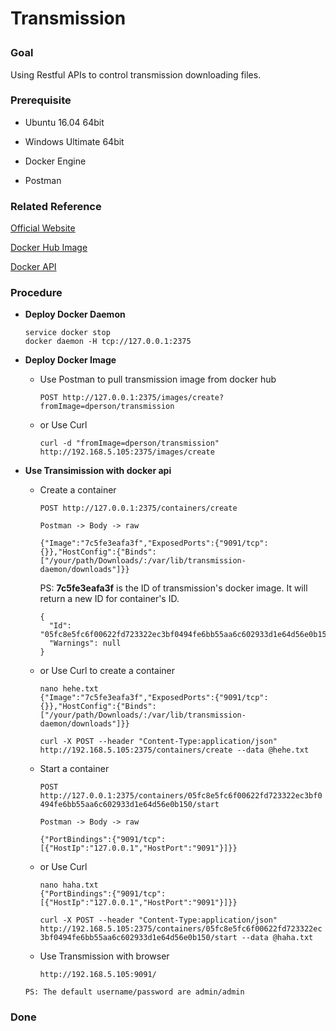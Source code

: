 # Transmission<p>

### Goal<p>
Using Restful APIs to control transmission downloading files.<p>

### Prerequisite<p>
+ Ubuntu 16.04 64bit<p>
+ Windows Ultimate 64bit<p>
+ Docker Engine<p>
+ Postman<p>

### Related Reference<p>
[Official Website](https://www.transmissionbt.com/)<p>
[Docker Hub Image](https://hub.docker.com/r/dperson/transmission/)<p>
[Docker API](https://docs.docker.com/engine/reference/api/docker_remote_api_v1.23)<p>

### Procedure<p>
+ **Deploy Docker Daemon**<P>
  ```
  service docker stop
  docker daemon -H tcp://127.0.0.1:2375
  ```

+ **Deploy Docker Image**<P>
  - Use Postman to pull transmission image from docker hub<p>
  `POST http://127.0.0.1:2375/images/create?fromImage=dperson/transmission`<p>
  - or Use Curl<p>
  `curl -d "fromImage=dperson/transmission" http://192.168.5.105:2375/images/create`<p>

+ **Use Transimission with docker api**<P>
  - Create a container<p>
  `POST http://127.0.0.1:2375/containers/create`<p>
  `Postman -> Body -> raw`<p>
    ```
    {"Image":"7c5fe3eafa3f","ExposedPorts":{"9091/tcp":{}},"HostConfig":{"Binds":["/your/path/Downloads/:/var/lib/transmission-daemon/downloads"]}}
    ```
    
    PS: **7c5fe3eafa3f** is the ID of transmission's docker image. It will return a new ID for container's ID.<p>
    ```
    {
      "Id": "05fc8e5fc6f00622fd723322ec3bf0494fe6bb55aa6c602933d1e64d56e0b150",
      "Warnings": null
    }
    ```
  - or Use Curl to create a container<p>
    ```
    nano hehe.txt 
    {"Image":"7c5fe3eafa3f","ExposedPorts":{"9091/tcp":{}},"HostConfig":{"Binds":["/your/path/Downloads/:/var/lib/transmission-daemon/downloads"]}}
    ```
    `curl -X POST --header "Content-Type:application/json" http://192.168.5.105:2375/containers/create --data @hehe.txt`<p>
  
  - Start a container<p>
  `POST http://127.0.0.1:2375/containers/05fc8e5fc6f00622fd723322ec3bf0494fe6bb55aa6c602933d1e64d56e0b150/start`<p>
  `Postman -> Body -> raw`<p>
    ```
    {"PortBindings":{"9091/tcp":[{"HostIp":"127.0.0.1","HostPort":"9091"}]}}
    ```
    
  - or Use Curl
    ```
    nano haha.txt
    {"PortBindings":{"9091/tcp":[{"HostIp":"127.0.0.1","HostPort":"9091"}]}}
    ```
    `curl -X POST --header "Content-Type:application/json" http://192.168.5.105:2375/containers/05fc8e5fc6f00622fd723322ec3bf0494fe6bb55aa6c602933d1e64d56e0b150/start --data @haha.txt`<p>
    
  - Use Transmission with browser<p>
  `http://192.168.5.105:9091/`<p>

  `PS: The default username/password are admin/admin`<p>

### Done

